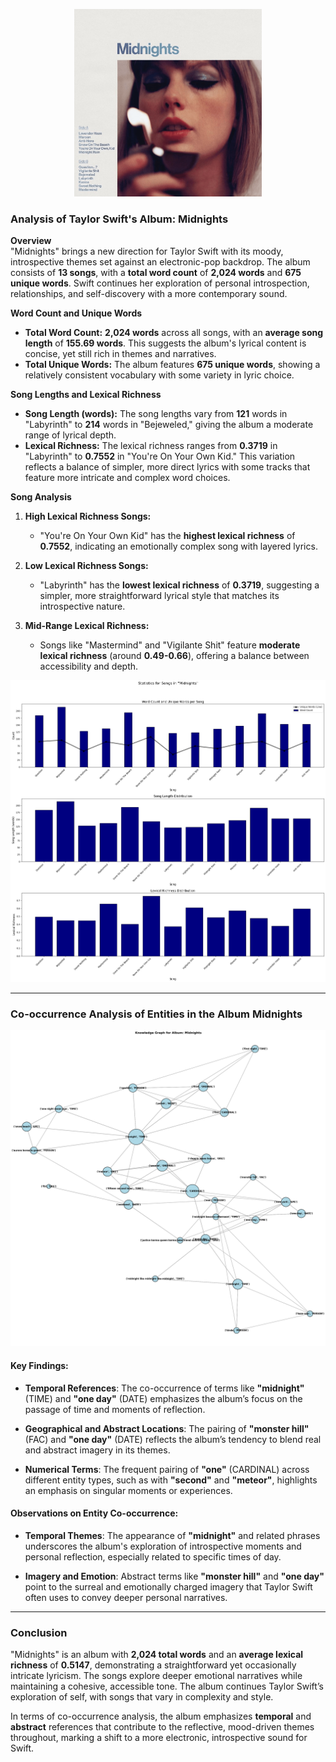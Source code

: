 <p align="center">
  <img src="https://github.com/amerchant23/MSDS-453-Final-Project/blob/main/Images/Album%20Art/Midnights.jpg" width="300" />
</p>

### Analysis of Taylor Swift's Album: Midnights
**Overview**  
"Midnights" brings a new direction for Taylor Swift with its moody, introspective themes set against an electronic-pop backdrop. The album consists of **13 songs**, with a **total word count** of **2,024 words** and **675 unique words**. Swift continues her exploration of personal introspection, relationships, and self-discovery with a more contemporary sound.

**Word Count and Unique Words**  
- **Total Word Count:** **2,024 words** across all songs, with an **average song length** of **155.69 words**. This suggests the album's lyrical content is concise, yet still rich in themes and narratives.
- **Total Unique Words:** The album features **675 unique words**, showing a relatively consistent vocabulary with some variety in lyric choice.

**Song Lengths and Lexical Richness**  
- **Song Length (words):** The song lengths vary from **121** words in "Labyrinth" to **214** words in "Bejeweled," giving the album a moderate range of lyrical depth.
- **Lexical Richness:** The lexical richness ranges from **0.3719** in "Labyrinth" to **0.7552** in "You're On Your Own Kid." This variation reflects a balance of simpler, more direct lyrics with some tracks that feature more intricate and complex word choices.

**Song Analysis**  
1. **High Lexical Richness Songs:**
   - "You're On Your Own Kid" has the **highest lexical richness** of **0.7552**, indicating an emotionally complex song with layered lyrics.

2. **Low Lexical Richness Songs:**
   - "Labyrinth" has the **lowest lexical richness** of **0.3719**, suggesting a simpler, more straightforward lyrical style that matches its introspective nature.

3. **Mid-Range Lexical Richness:**
   - Songs like "Mastermind" and "Vigilante Shit" feature **moderate lexical richness** (around **0.49-0.66**), offering a balance between accessibility and depth.

<p align="center">
  <img src="https://github.com/amerchant23/MSDS-453-Final-Project/blob/main/Images/Album%20Analysis%20Visuals/Album10.png" />
</p>

---

### Co-occurrence Analysis of Entities in the Album Midnights

<p align="center">
  <img src="https://github.com/amerchant23/MSDS-453-Final-Project/blob/main/Images/Album%20Analysis%20Visuals/Midnights_entity_graph.png" />
</p>

#### Key Findings:
- **Temporal References**: The co-occurrence of terms like **"midnight"** (TIME) and **"one day"** (DATE) emphasizes the album’s focus on the passage of time and moments of reflection.
  
- **Geographical and Abstract Locations**: The pairing of **"monster hill"** (FAC) and **"one day"** (DATE) reflects the album’s tendency to blend real and abstract imagery in its themes.

- **Numerical Terms**: The frequent pairing of **"one"** (CARDINAL) across different entity types, such as with **"second"** and **"meteor"**, highlights an emphasis on singular moments or experiences.

#### Observations on Entity Co-occurrence:
- **Temporal Themes**: The appearance of **"midnight"** and related phrases underscores the album's exploration of introspective moments and personal reflection, especially related to specific times of day.
  
- **Imagery and Emotion**: Abstract terms like **"monster hill"** and **"one day"** point to the surreal and emotionally charged imagery that Taylor Swift often uses to convey deeper personal narratives.

---

### Conclusion  
"Midnights" is an album with **2,024 total words** and an **average lexical richness** of **0.5147**, demonstrating a straightforward yet occasionally intricate lyricism. The songs explore deeper emotional narratives while maintaining a cohesive, accessible tone. The album continues Taylor Swift’s exploration of self, with songs that vary in complexity and style.

In terms of co-occurrence analysis, the album emphasizes **temporal** and **abstract** references that contribute to the reflective, mood-driven themes throughout, marking a shift to a more electronic, introspective sound for Swift.
